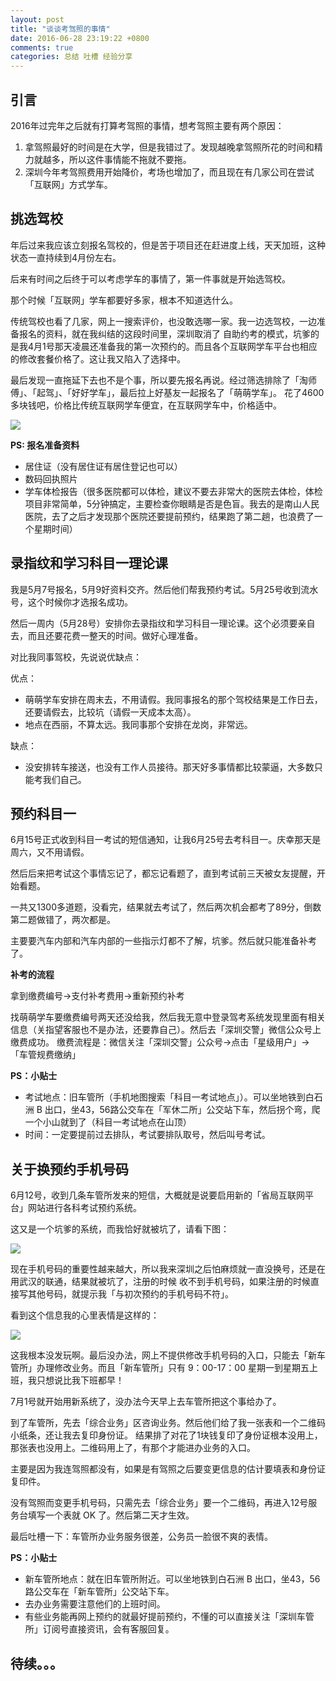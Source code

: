 ```yaml
---
layout: post
title: "谈谈考驾照的事情"
date: 2016-06-28 23:19:22 +0800
comments: true
categories: 总结 吐槽 经验分享
---
```


## 引言

2016年过完年之后就有打算考驾照的事情，想考驾照主要有两个原因：

1. 拿驾照最好的时间是在大学，但是我错过了。发现越晚拿驾照所花的时间和精力就越多，所以这件事情能不拖就不要拖。
2. 深圳今年考驾照费用开始降价，考场也增加了，而且现在有几家公司在尝试「互联网」方式学车。

<!--more-->

## 挑选驾校

年后过来我应该立刻报名驾校的，但是苦于项目还在赶进度上线，天天加班，这种状态一直持续到4月份左右。

后来有时间之后终于可以考虑学车的事情了，第一件事就是开始选驾校。

那个时候「互联网」学车都要好多家，根本不知道选什么。

传统驾校也看了几家，网上一搜索评价，也没敢选哪一家。我一边选驾校，一边准备报名的资料，就在我纠结的这段时间里，深圳取消了
自助约考的模式，坑爹的是我4月1号那天凌晨还准备我的第一次预约的。而且各个互联网学车平台也相应的修改套餐价格了。这让我又陷入了选择中。

最后发现一直拖延下去也不是个事，所以要先报名再说。经过筛选排除了「淘师傅」、「起驾」、「好好学车」，最后拉上好基友一起报名了「萌萌学车」。
花了4600多块钱吧，价格比传统互联网学车便宜，在互联网学车中，价格适中。

![](http://ww4.sinaimg.cn/large/4cc5f9b3gw1f5bdeswontj20gc04st8y.jpg)

**PS: 报名准备资料**

- 居住证（没有居住证有居住登记也可以）
- 数码回执照片
- 学车体检报告（很多医院都可以体检，建议不要去非常大的医院去体检，体检项目非常简单，5分钟搞定，主要检查你眼睛是否是色盲。我去的是南山人民医院，去了之后才发现那个医院还要提前预约，结果跑了第二趟，也浪费了一个星期时间）

## 录指纹和学习科目一理论课

我是5月7号报名，5月9好资料交齐。然后他们帮我预约考试。5月25号收到流水号，这个时候你才选报名成功。

然后一周内（5月28号）安排你去录指纹和学习科目一理论课。这个必须要亲自去，而且还要花费一整天的时间。做好心理准备。

对比我同事驾校，先说说优缺点：

优点：

- 萌萌学车安排在周末去，不用请假。我同事报名的那个驾校结果是工作日去，还要请假去，比较坑（请假一天成本太高）。
- 地点在西丽，不算太远。我同事那个安排在龙岗，非常远。

缺点：

- 没安排转车接送，也没有工作人员接待。那天好多事情都比较蒙逼，大多数只能考我们自己。

## 预约科目一

6月15号正式收到科目一考试的短信通知，让我6月25号去考科目一。庆幸那天是周六，又不用请假。

然后后来把考试这个事情忘记了，都忘记看题了，直到考试前三天被女友提醒，开始看题。

一共又1300多道题，没看完，结果就去考试了，然后两次机会都考了89分，倒数第二题做错了，两次都是。

主要要汽车内部和汽车内部的一些指示灯都不了解，坑爹。然后就只能准备补考了。


**补考的流程**

拿到缴费编号->支付补考费用->重新预约补考

找萌萌学车要缴费编号两天还没给我，然后我无意中登录驾考系统发现里面有相关信息（关指望客服也不是办法，还要靠自己）。然后去「深圳交警」微信公众号上缴费成功。
缴费流程是：微信关注「深圳交警」公众号->点击「星级用户」->「车管规费缴纳」


**PS：小贴士**

- 考试地点：旧车管所（手机地图搜索「科目一考试地点」）。可以坐地铁到白石洲 B 出口，坐43，56路公交车在「军休二所」公交站下车，然后拐个弯，爬一个小山就到了（科目一考试地点在山顶）
- 时间：一定要提前过去排队，考试要排队取号，然后叫号考试。

## 关于换预约手机号码

6月12号，收到几条车管所发来的短信，大概就是说要启用新的「省局互联网平台」网站进行各科考试预约系统。

这又是一个坑爹的系统，而我恰好就被坑了，请看下图：

![](http://ww2.sinaimg.cn/large/4cc5f9b3gw1f5beu95k6vj20lg03owf6.jpg)

现在手机号码的重要性越来越大，所以我来深圳之后怕麻烦就一直没换号，还是在用武汉的联通，结果就被坑了，注册的时候
收不到手机号码，如果注册的时候直接写其他号码，就提示我「与初次预约的手机号码不符」。

看到这个信息我的心里表情是这样的：

![](http://ww3.sinaimg.cn/large/4cc5f9b3gw1f5bf05b5uej20gy0d640m.jpg)

这我根本没发玩啊。最后没办法，网上不提供修改手机号码的入口，只能去「新车管所」办理修改业务。而且「新车管所」只有
9：00-17：00 星期一到星期五上班，我只想说比我下班都早！

7月1号就开始用新系统了，没办法今天早上去车管所把这个事给办了。

到了车管所，先去「综合业务」区咨询业务。然后他们给了我一张表和一个二维码小纸条，还让我去复印身份证。
结果排了对花了1块钱复印了身份证根本没用上，那张表也没用上。二维码用上了，有那个才能进办业务的入口。

主要是因为我连驾照都没有，如果是有驾照之后要变更信息的估计要填表和身份证复印件。

没有驾照而变更手机号码，只需先去「综合业务」要一个二维码，再进入12号服务台填写一个表就 OK 了。然后第二天才生效。

最后吐槽一下：车管所办业务服务很差，公务员一脸很不爽的表情。

**PS：小贴士**

- 新车管所地点：就在旧车管所附近。可以坐地铁到白石洲 B 出口，坐43，56路公交车在「新车管所」公交站下车。
- 去办业务需要注意他们的上班时间。
- 有些业务能再网上预约的就最好提前预约，不懂的可以直接关注「深圳车管所」订阅号直接资讯，会有客服回复。

## 待续。。。





